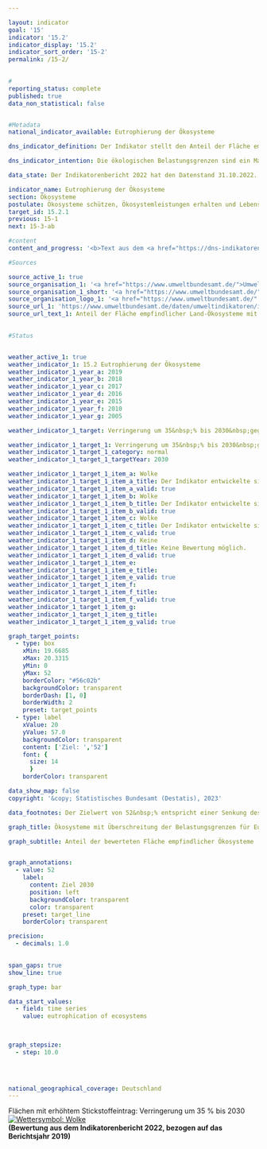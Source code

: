 ```yaml
---

layout: indicator    
goal: '15'    
indicator: '15.2'    
indicator_display: '15.2'    
indicator_sort_order: '15-2'    
permalink: /15-2/    
    

#
reporting_status: complete    
published: true    
data_non_statistical: false    


#Metadata    
national_indicator_available: Eutrophierung der Ökosysteme    

dns_indicator_definition: Der Indikator stellt den Anteil der Fläche empfindlicher Ökosysteme dar, bei der die ökologischen Belastungsgrenzen (Critical Loads) durch atmosphärische Stickstoffeinträge überschritten wurden, gemessen an der gesamten bewerteten Fläche empfindlicher Ökosysteme.    

dns_indicator_intention: Die ökologischen Belastungsgrenzen sind ein Maß für die Empfindlichkeit eines Ökosystems gegenüber dem Eintrag eines Schadstoffs. Liegen die Einträge von Luftschadstoffen unter diesen Belastungsgrenzen (Critical Loads), ist nach heutigem Stand des Wissens nicht mit schädlichen Wirkungen auf Struktur und Funktion eines Ökosystems zu rechnen. Fast die Hälfte aller Farn- und Blütenpflanzen, die in Deutschland in der Roten Liste aufgeführt werden, sind durch Nährstoffeinträge gefährdet. Bis zum Jahr 2030&nbsp;soll der Flächenanteil mit erhöhtem Stickstoffeintrag um 35&nbsp;%gegenüber 2005&nbsp;reduziert werden. Dies entspricht einer Senkung auf 52&nbsp;% der bewerteten Fläche empfindlicher Ökosysteme.    

data_state: Der Indikatorenbericht 2022 hat den Datenstand 31.10.2022. Die Daten auf dieser Plattform werden regelmäßig aktualisiert, sodass online aktuellere Daten verfügbar sein können als im <a href="https://dns-indikatoren.de/facts_publications/">Indikatorenbericht 2022</a> veröffentlicht.    

indicator_name: Eutrophierung der Ökosysteme    
section: Ökosysteme    
postulate: Ökosysteme schützen, Ökosystemleistungen erhalten und Lebensräume bewahren    
target_id: 15.2.1    
previous: 15-1    
next: 15-3-ab    

#content     
content_and_progress: '<b>Text aus dem <a href="https://dns-indikatoren.de/facts_publications/">Indikatorenbericht 2022&nbsp;</a></b><br><br>Stickstoff, der gebunden in Ammoniak und Stickoxiden in die Atmosphäre gelangt, kann gasförmig, in Regen gelöst oder als Bestandteil des Feinstaubs in Ökosysteme eingetragen werden. Die Emissionen von Ammoniak und Stickoxiden werden als Teil des Indikators <a href="www.dnsTestEnvironment.github.io/dns-indicators/3-2-a">3.2.a</a> „Emissionen von Luftschadstoffen“ dargestellt und deren Entwicklung beeinflusst direkt die Eutrophierung der Ökosysteme. Als empfindliche Ökosysteme, die in die Berechnung des Indikators eingehen, werden Wälder, natürliches Grünland, Moore, Sümpfe und Heiden betrachtet.<br><br>Durch einen übermäßigen Eintrag von Stickstoffverbindungen aus der Luft in Land-Ökosysteme können Nährstoffungleichgewichte entstehen. In Folge des geänderten Nährstoffangebots ändert sich zum Beispiel die Artenzusammensetzung: Organismen, die stickstoffarme Standorte bevorzugen, werden zugunsten stickstoffliebender Arten verdrängt. Außerdem können viele Pflanzen durch die Veränderung der Nährstoffverfügbarkeit anfälliger gegenüber Frost, Dürre und Schädlingen werden. Auswirkungen eines übermäßigen Stickstoffeintrages treten oft erst einige Jahre später auf. Ebenso sind positive Effekte aufgrund geminderten Eintrages erst nach längerer Zeit zu erkennen.<br><br>Zur Bewertung der Stickstoffeinträge werden ökosystemspezifische Belastungsgrenzen ermittelt, bei deren Einhaltung nach heutigem Wissensstand Strukturen und Funktionen sowie die Artengemeinschaften eines Ökosystems geschützt sind. Insgesamt werden auf diese Weise etwa elf Millionen Hektar, das heißt nahezu ein Drittel der Fläche Deutschlands, bewertet.<br><br>Im Jahr 2019&nbsp;wurden in Deutschland auf 69&nbsp;% der Fläche aller bewerteten empfindlichen Ökosysteme die Belastungsgrenzen für schädlichen Stickstoffeintrag überschritten. Besonders hoch sind hier Überschreitungen in Teilen Norddeutschlands, da hier durch die Landwirtschaft große Mengen reaktiver Stickstoffverbindungen freigesetzt werden.<br><br>Zwischen dem Jahr 2000&nbsp;und 2015&nbsp;konnte der Anteil der Flächen, auf denen die Belastungsgrenzen für Stickstoff überschritten wurden, um 15&nbsp;Prozentpunkte gesenkt werden. Im Folgejahr stieg der Indikator wieder leicht an, um bis zum Jahr 2019&nbsp;wieder auf den Wert des Jahres 2011&nbsp;zu sinken. Somit hat sich der Anteil der Flächen, auf denen die Belastungsgrenzen für Stickstoff überschritten wurden seit dem Jahr 2015&nbsp;nicht weiter verringert.<br><br>Die Berechnung des Indikators wird vom Umweltbundesamt (<abbr title="Umweltbundesamt" tabindex="0">UBA</abbr>) vorgenommen und basiert auf zwei Datensätzen. Der erste Datensatz ist der Critical-Load-Datensatz, der vom <abbr title="Umweltbundesamt" tabindex="0">UBA</abbr> für die internationale Berichterstattung im Rahmen der Genfer Luftreinhaltekonvention (<abbr title="Convention on Long-Range Transboundary Air Pollution (Genfer Luftreinhaltekonvention)" tabindex="0">CLRTAP</abbr>) bereitgestellt wird. Grundlagen zur Ermittlung dieses Datensatzes sind unter anderem die Bodenübersichtskarte Deutschlands, die Karte der jährlichen mittleren Sickerwasserrate in den Boden, die Karte der Landnutzungsverteilung sowie Klimadaten Deutschlands. Der zweite Datensatz beinhaltet eine Zeitreihe der Stickstoffeinträge in Deutschland und wurde im Rahmen des <abbr title="Pollutant INput and EcosysTem Impact" tabindex="0">PINETI</abbr> IV-Projektes (Pollutant INput and EcosysTem Impact) berechnet.'        

#Sources    

source_active_1: true
source_organisation_1: '<a href="https://www.umweltbundesamt.de/">Umweltbundesamt</a>'
source_organisation_1_short: '<a href="https://www.umweltbundesamt.de/" target="_blank">Umweltbundesamt</a>'
source_organisation_logo_1: '<a href="https://www.umweltbundesamt.de/" target="_blank"><img src="www.dnsTestEnvironment.github.io/dns-indicators/public/OrgImgDe/uba.png" alt="Umweltbundesamt" title=" Klicken Sie hier um zur Homepage der Organisation Umweltbundesamt zu gelangen." style="height:60px; width:148px; border: transparent"/></a>'
source_url_1: 'https://www.umweltbundesamt.de/daten/umweltindikatoren/indikator-eutrophierung-durch-stickstoff'
source_url_text_1: Anteil der Fläche empfindlicher Land-Ökosysteme mit Überschreitung der Belastungsgrenzen für Eutrophierung
    

#Status    


weather_active_1: true
weather_indicator_1: 15.2 Eutrophierung der Ökosysteme
weather_indicator_1_year_a: 2019
weather_indicator_1_year_b: 2018
weather_indicator_1_year_c: 2017
weather_indicator_1_year_d: 2016
weather_indicator_1_year_e: 2015
weather_indicator_1_year_f: 2010
weather_indicator_1_year_g: 2005

weather_indicator_1_target: Verringerung um 35&nbsp;% bis 2030&nbsp;gegenüber 2005

weather_indicator_1_target_1: Verringerung um 35&nbsp;% bis 2030&nbsp;gegenüber 2005
weather_indicator_1_target_1_category: normal
weather_indicator_1_target_1_targetYear: 2030

weather_indicator_1_target_1_item_a: Wolke
weather_indicator_1_target_1_item_a_title: Der Indikator entwickelte sich in 2019 zwar in die gewünschte Richtung auf das Ziel zu, bei Fortsetzung der Entwicklung wäre das Ziel im Zieljahr aber um mehr als 20 % der Differenz zwischen Zielwert und dem Wert aus 2019 verfehlt worden.
weather_indicator_1_target_1_item_a_valid: true
weather_indicator_1_target_1_item_b: Wolke
weather_indicator_1_target_1_item_b_title: Der Indikator entwickelte sich in 2018 zwar in die gewünschte Richtung auf das Ziel zu, bei Fortsetzung der Entwicklung wäre das Ziel im Zieljahr aber um mehr als 20 % der Differenz zwischen Zielwert und dem Wert aus 2018 verfehlt worden.
weather_indicator_1_target_1_item_b_valid: true
weather_indicator_1_target_1_item_c: Wolke
weather_indicator_1_target_1_item_c_title: Der Indikator entwickelte sich in 2017 zwar in die gewünschte Richtung auf das Ziel zu, bei Fortsetzung der Entwicklung wäre das Ziel im Zieljahr aber um mehr als 20 % der Differenz zwischen Zielwert und dem Wert aus 2017 verfehlt worden.
weather_indicator_1_target_1_item_c_valid: true
weather_indicator_1_target_1_item_d: Keine
weather_indicator_1_target_1_item_d_title: Keine Bewertung möglich.
weather_indicator_1_target_1_item_d_valid: true
weather_indicator_1_target_1_item_e: 
weather_indicator_1_target_1_item_e_title: 
weather_indicator_1_target_1_item_e_valid: true
weather_indicator_1_target_1_item_f: 
weather_indicator_1_target_1_item_f_title: 
weather_indicator_1_target_1_item_f_valid: true
weather_indicator_1_target_1_item_g: 
weather_indicator_1_target_1_item_g_title: 
weather_indicator_1_target_1_item_g_valid: true    

graph_target_points:
  - type: box
    xMin: 19.6685
    xMax: 20.3315
    yMin: 0
    yMax: 52
    borderColor: "#56c02b"
    backgroundColor: transparent
    borderDash: [1, 0]
    borderWidth: 2
    preset: target_points
  - type: label
    xValue: 20
    yValue: 57.0
    backgroundColor: transparent
    content: ['Ziel: ','52']
    font: {
      size: 14
      }
    borderColor: transparent    

data_show_map: false    
copyright: '&copy; Statistisches Bundesamt (Destatis), 2023'    

data_footnotes: Der Zielwert von 52&nbsp;% entspricht einer Senkung des Flächenanteils um 35&nbsp;% gegenüber 2005.<br>• Aufgrund methodischer Änderungen sind die Ergebnisse mit denen aus den vorherigen Veröffentlichungen nicht vergleichbar.    

graph_title: Ökosysteme mit Überschreitung der Belastungsgrenzen für Eutrophierung durch Stickstoffeinträge    

graph_subtitle: Anteil der bewerteten Fläche empfindlicher Ökosysteme    


graph_annotations:
  - value: 52
    label:
      content: Ziel 2030
      position: left
      backgroundColor: transparent
      color: transparent
    preset: target_line
    borderColor: transparent    

precision: 
  - decimals: 1.0
        

span_gaps: true    
show_line: true    

graph_type: bar    

data_start_values: 
  - field: time series
    value: eutrophication of ecosystems    

    

graph_stepsize: 
  - step: 10.0
        

            

national_geographical_coverage: Deutschland        
---
```



<div>
  <div class="my-header">
    <label class="default">Flächen mit erhöhtem Stickstoffeintrag: Verringerung um 35&nbsp;% bis 2030
      <a href="www.dnsTestEnvironment.github.io/dns-indicators/status"><img src="https://g205sdgs.github.io/sdg-indicators/public/Wettersymbole/Wolke.png" title="Der Indikator entwickelte sich in 2019 zwar in die gewünschte Richtung auf das Ziel zu, bei Fortsetzung der Entwicklung wäre das Ziel im Zieljahr aber um mehr als 20 % der Differenz zwischen Zielwert und dem Wert aus 2019 verfehlt worden." alt="Wettersymbol: Wolke"/>
      </a>
    </label>
  </div>
</div>
<div class="my-header-note">
  <label class="default"><b>(Bewertung aus dem Indikatorenbericht 2022, bezogen auf das Berichtsjahr 2019)
  </b></label>
</div>